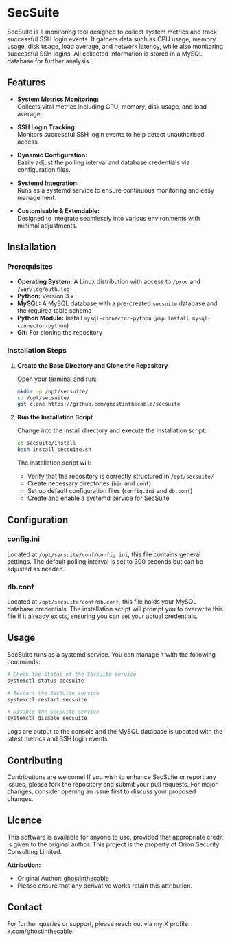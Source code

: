 # SecSuite

SecSuite is a monitoring tool designed to collect system metrics and track successful SSH login events. It gathers data such as CPU usage, memory usage, disk usage, load average, and network latency, while also monitoring successful SSH logins. All collected information is stored in a MySQL database for further analysis.

## Features

- **System Metrics Monitoring:**  
  Collects vital metrics including CPU, memory, disk usage, and load average.

- **SSH Login Tracking:**  
  Monitors successful SSH login events to help detect unauthorised access.

- **Dynamic Configuration:**  
  Easily adjust the polling interval and database credentials via configuration files.

- **Systemd Integration:**  
  Runs as a systemd service to ensure continuous monitoring and easy management.

- **Customisable & Extendable:**  
  Designed to integrate seamlessly into various environments with minimal adjustments.

## Installation

### Prerequisites

- **Operating System:** A Linux distribution with access to `/proc` and `/var/log/auth.log`
- **Python:** Version 3.x
- **MySQL:** A MySQL database with a pre-created `secsuite` database and the required table schema
- **Python Module:** Install `mysql-connector-python` (`pip install mysql-connector-python`)
- **Git:** For cloning the repository

### Installation Steps

1. **Create the Base Directory and Clone the Repository**

   Open your terminal and run:
   ```bash
   mkdir -p /opt/secsuite/
   cd /opt/secsuite/
   git clone https://github.com/ghostinthecable/secsuite
   ```

2. **Run the Installation Script**

   Change into the install directory and execute the installation script:
   ```bash
   cd secsuite/install
   bash install_secsuite.sh
   ```

   The installation script will:
   - Verify that the repository is correctly structured in `/opt/secsuite/`
   - Create necessary directories (`bin` and `conf`)
   - Set up default configuration files (`config.ini` and `db.conf`)
   - Create and enable a systemd service for SecSuite

## Configuration

### config.ini

Located at `/opt/secsuite/conf/config.ini`, this file contains general settings. The default polling interval is set to 300 seconds but can be adjusted as needed.

### db.conf

Located at `/opt/secsuite/conf/db.conf`, this file holds your MySQL database credentials. The installation script will prompt you to overwrite this file if it already exists, ensuring you can set your actual credentials.

## Usage

SecSuite runs as a systemd service. You can manage it with the following commands:

```bash
# Check the status of the SecSuite service
systemctl status secsuite

# Restart the SecSuite service
systemctl restart secsuite

# Disable the SecSuite service
systemctl disable secsuite
```

Logs are output to the console and the MySQL database is updated with the latest metrics and SSH login events.

## Contributing

Contributions are welcome! If you wish to enhance SecSuite or report any issues, please fork the repository and submit your pull requests. For major changes, consider opening an issue first to discuss your proposed changes.

## Licence

This software is available for anyone to use, provided that appropriate credit is given to the original author. This project is the property of Orion Security Consulting Limited.

**Attribution:**  
- Original Author: [ghostinthecable](https://x.com/ghostinthecable)  
- Please ensure that any derivative works retain this attribution.

## Contact

For further queries or support, please reach out via my X profile: [x.com/ghostinthecable](https://x.com/ghostinthecable).

